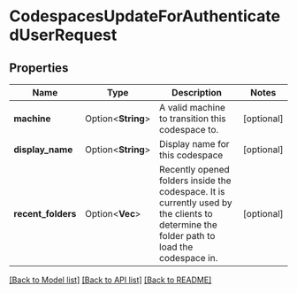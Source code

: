 # CodespacesUpdateForAuthenticatedUserRequest

## Properties

Name | Type | Description | Notes
------------ | ------------- | ------------- | -------------
**machine** | Option<**String**> | A valid machine to transition this codespace to. | [optional]
**display_name** | Option<**String**> | Display name for this codespace | [optional]
**recent_folders** | Option<**Vec<String>**> | Recently opened folders inside the codespace. It is currently used by the clients to determine the folder path to load the codespace in. | [optional]

[[Back to Model list]](../README.md#documentation-for-models) [[Back to API list]](../README.md#documentation-for-api-endpoints) [[Back to README]](../README.md)



